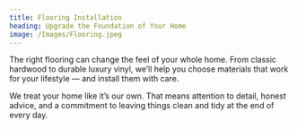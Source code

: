 ```yaml
---
title: Flooring Installation
heading: Upgrade the Foundation of Your Home
image: /Images/Flooring.jpeg
---
```


The right flooring can change the feel of your whole home. From classic hardwood to durable luxury vinyl, we’ll help you choose materials that work for your lifestyle — and install them with care.

We treat your home like it’s our own. That means attention to detail, honest advice, and a commitment to leaving things clean and tidy at the end of every day.
